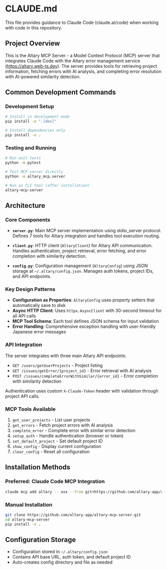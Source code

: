 # CLAUDE.md

This file provides guidance to Claude Code (claude.ai/code) when working with code in this repository.

## Project Overview

This is the Altary MCP Server - a Model Context Protocol (MCP) server that integrates Claude Code with the Altary error management service (https://altary.web-ts.dev). The server provides tools for retrieving project information, fetching errors with AI analysis, and completing error resolution with AI-powered similarity detection.

## Common Development Commands

### Development Setup
```bash
# Install in development mode
pip install -e ".[dev]"

# Install dependencies only
pip install -e .
```

### Testing and Running
```bash
# Run unit tests
python -m pytest

# Test MCP server directly
python -m altary_mcp.server

# Run as CLI tool (after installation)
altary-mcp-server
```

## Architecture

### Core Components

- **`server.py`**: Main MCP server implementation using stdio_server protocol. Defines 7 tools for Altary integration and handles tool execution routing.

- **`client.py`**: HTTP client (`AltaryClient`) for Altary API communication. Handles authentication, project retrieval, error fetching, and error completion with similarity detection.

- **`config.py`**: Configuration management (`AltaryConfig`) using JSON storage at `~/.altary/config.json`. Manages auth tokens, project IDs, and API endpoints.

### Key Design Patterns

- **Configuration as Properties**: `AltaryConfig` uses property setters that automatically save to disk
- **Async HTTP Client**: Uses `httpx.AsyncClient` with 30-second timeout for all API calls  
- **MCP Tool Schema**: Each tool defines JSON schema for input validation
- **Error Handling**: Comprehensive exception handling with user-friendly Japanese error messages

### API Integration

The server integrates with three main Altary API endpoints:
- `GET /users/getUserProjects` - Project listing
- `GET /issues/getError/{project_id}` - Error retrieval with AI analysis
- `POST /issues/completeErrorWithSimilar/{error_id}` - Error completion with similarity detection

Authentication uses custom `X-Claude-Token` header with validation through project API calls.

### MCP Tools Available

1. `get_user_projects` - List user projects
2. `get_errors` - Fetch project errors with AI analysis  
3. `complete_error` - Complete error with similar error detection
4. `setup_auth` - Handle authentication (browser or token)
5. `set_default_project` - Set default project ID
6. `show_config` - Display current configuration
7. `clear_config` - Reset all configuration

## Installation Methods

### Preferred: Claude Code MCP Integration
```bash
claude mcp add altary -- uvx --from git+https://github.com/altary-app/altary-mcp-server altary-mcp-server
```

### Manual Installation
```bash
git clone https://github.com/altary-app/altary-mcp-server.git
cd altary-mcp-server
pip install -e .
```

## Configuration Storage

- Configuration stored in `~/.altary/config.json`
- Contains API base URL, auth token, and default project ID
- Auto-creates config directory and file as needed